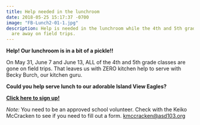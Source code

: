 ```yaml
---
title: Help needed in the lunchroom
date: 2018-05-25 15:17:37 -0700
image: "FB-Lunch2-01-1.jpg"
description: Help is needed in the lunchroom while the 4th and 5th grade kitchen helpers
  are away on field trips.
---
```

**Help! Our lunchroom is in a bit of a pickle!!**

On May 31, June 7 and June 13, ALL of the 4th and 5th grade classes are gone on field trips. That leaves us with ZERO kitchen help to serve with Becky Burch, our kitchen guru.

**Could you help serve lunch to our adorable Island View Eagles?**

[**Click here to sign up!**](http://bit.ly/2018lunchhelp "http://bit.ly/2018lunchhelp")

_Note:_ You need to be an approved school volunteer. Check with the Keiko McCracken to see if you need to fill out a form. kmccracken@asd103.org